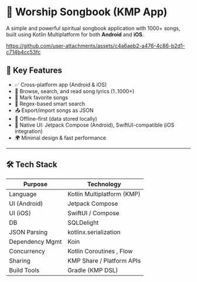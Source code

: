 # 📖 Worship Songbook (KMP App)

A simple and powerful spiritual songbook application with 1000+ songs, built using Kotlin Multiplatform for both **Android** and **iOS**.

https://github.com/user-attachments/assets/c4a6aeb2-a476-4c86-b2d1-c714b4cc53fc

## 🚀 Key Features

- ✅ Cross-platform app (Android & iOS)
- 🎵 Browse, search, and read song lyrics (1..1000+)
- 🌟 Mark favorite songs
- 🔎 Regex-based smart search
- 📤 Export/import songs as JSON
- 📁 Offline-first (data stored locally)
- 📱 Native UI: Jetpack Compose (Android), SwiftUI-compatible (iOS integration)
- 🌍 Minimal design & fast performance

---

## 🛠️ Tech Stack

| Purpose             | Technology                |
|---------------------|---------------------------|
| Language            | Kotlin Multiplatform (KMP)|
| UI (Android)        | Jetpack Compose           |
| UI (iOS)            | SwiftUI / Compose         |
| DB                  | SQLDelight                |
| JSON Parsing        | kotlinx.serialization     |
| Dependency Mgmt     | Koin                      |
| Concurrency         | Kotlin Coroutines , Flow  |
| Sharing             | KMP Share / Platform APIs |
| Build Tools         | Gradle (KMP DSL)          |
